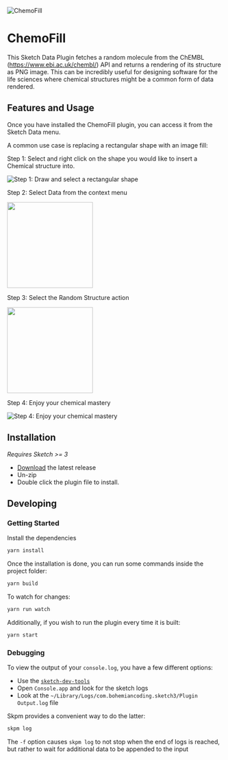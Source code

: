 ![ChemoFill](https://github.com/ahadik/chemofill/blob/master/docs/banner-light.png)

# ChemoFill

This Sketch Data Plugin fetches a random molecule from the ChEMBL (https://www.ebi.ac.uk/chembl/) API and returns a rendering of its structure as PNG image. This can be incredibly useful for designing software for the life sciences where chemical structures might be a common form of data rendered.

## Features and Usage

Once you have installed the ChemoFill plugin, you can access it from the Sketch Data menu.

A common use case is replacing a rectangular shape with an image fill:

Step 1: Select and right click on the shape you would like to insert a Chemical structure into.

![Step 1: Draw and select a rectangular shape](https://github.com/ahadik/chemofill/blob/master/docs/step-1.png)

Step 2: Select Data from the context menu

<img src="https://github.com/ahadik/chemofill/blob/master/docs/step-2.png" width="200">

Step 3: Select the Random Structure action

<img src="https://github.com/ahadik/chemofill/blob/master/docs/step-3.png" width="200">

Step 4: Enjoy your chemical mastery

![Step 4: Enjoy your chemical mastery](https://github.com/ahadik/chemofill/blob/master/docs/step-4.png)

## Installation

_Requires Sketch >= 3_

* [Download](https://github.com/ahadik/chemofill/releases/latest) the latest release
* Un-zip
* Double click the plugin file to install.

## Developing

### Getting Started

Install the dependencies

```bash
yarn install
```

Once the installation is done, you can run some commands inside the project folder:

```bash
yarn build
```

To watch for changes:

```bash
yarn run watch
```

Additionally, if you wish to run the plugin every time it is built:

```bash
yarn start
```

### Debugging

To view the output of your `console.log`, you have a few different options:

* Use the [`sketch-dev-tools`](https://github.com/skpm/sketch-dev-tools)
* Open `Console.app` and look for the sketch logs
* Look at the `~/Library/Logs/com.bohemiancoding.sketch3/Plugin Output.log` file

Skpm provides a convenient way to do the latter:

```bash
skpm log
```

The `-f` option causes `skpm log` to not stop when the end of logs is reached, but rather to wait for additional data to be appended to the input
